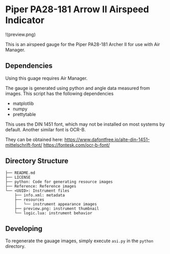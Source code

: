 # Piper PA28-181 Arrow II Airspeed Indicator

!(preview.png)

This is an airspeed gauge for the Piper PA28-181 Archer II for use with Air Manager.

## Dependencies

Using this guage requires Air Manager.

The gauge is generated using python and angle data measured from images.
This script has the following dependencies
- matplotlib
- numpy
- prettytable

This uses the DIN 1451 font, which may not be installed on most systems
by default.
Another similar font is OCR-B.

They can be obtained here:
https://www.dafontfree.io/alte-din-1451-mittelschrift-font/
https://fontesk.com/ocr-b-font/

## Directory Structure

```
├── README.md
├── LICENSE
├── python: Code for generating resource images
├── Reference: Reference images
└── <UUID>: Instrument files
    ├── info.xml: metadata
    ├── resources
    │   └── instrument appearance images
    ├── preview.png: instrument thumbnail
    └── logic.lua: instrument behavior
```

## Developing

To regenerate the gauage images, simply execute `asi.py` in the `python` directory.